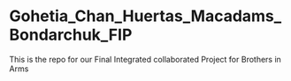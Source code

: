# Gohetia_Chan_Huertas_Macadams_Bondarchuk_FIP
This is the repo for our Final Integrated collaborated Project for Brothers in Arms
